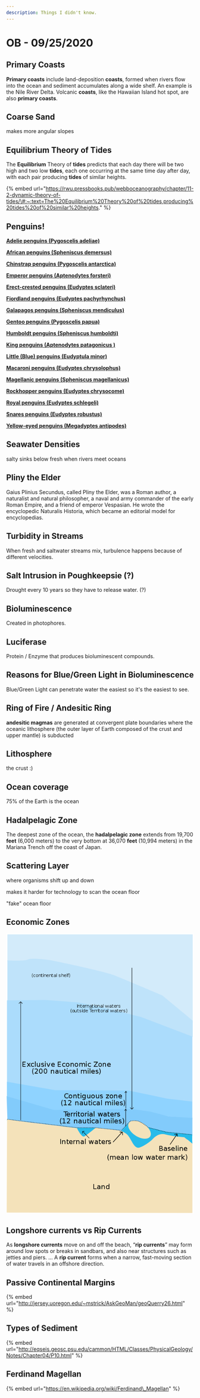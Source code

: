 ```yaml
---
description: Things I didn't know.
---
```


# OB - 09/25/2020

## Primary Coasts

**Primary coasts** include land-deposition **coasts**, formed when rivers flow into the ocean and sediment accumulates along a wide shelf. An example is the Nile River Delta. Volcanic **coasts**, like the Hawaiian Island hot spot, are also **primary coasts**.

## Coarse Sand

makes more angular slopes

## Equilibrium Theory of Tides

The **Equilibrium** Theory of **tides** predicts that each day there will be two high and two low **tides**, each one occurring at the same time day after day, with each pair producing **tides** of similar heights.

{% embed url="https://rwu.pressbooks.pub/webboceanography/chapter/11-2-dynamic-theory-of-tides/\#:~:text=The%20Equilibrium%20Theory%20of%20tides,producing%20tides%20of%20similar%20heights." %}

## Penguins!

[**Adelie penguins \(Pygoscelis adeliae\)**](http://www.penguins.cl/adelie-penguins.htm)

[**African penguins \(Spheniscus demersus\)**](http://www.penguins.cl/african-penguins.htm)

[**Chinstrap penguins \(Pygoscelis antarctica\)**](http://www.penguins.cl/chinstrap-penguins.htm)

[**Emperor penguins \(Aptenodytes forsteri\)**](http://www.penguins.cl/emperor-penguins.htm)

[**Erect-crested penguins \(Eudyptes sclateri\)**](http://www.penguins.cl/erect-penguins.htm)

[**Fiordland penguins \(Eudyptes pachyrhynchus\)**](http://www.penguins.cl/fiordland-penguins.htm)

[**Galapagos penguins \(Spheniscus mendiculus\)**](http://www.penguins.cl/galapagos-penguins.htm)

[**Gentoo penguins \(Pygoscelis papua\)**](http://www.penguins.cl/gentoo-penguins.htm)

[**Humboldt penguins \(Spheniscus humboldti\)**](http://www.penguins.cl/humboldt-penguins.htm)

[**King penguins \(Aptenodytes patagonicus \)**](http://www.penguins.cl/king-penguins.htm)

[**Little \(Blue\) penguins \(Eudyptula minor\)**](http://www.penguins.cl/little-penguins.htm)

[**Macaroni penguins \(Eudyptes chrysolophus\)**](http://www.penguins.cl/macaroni-penguins.htm)

[**Magellanic penguins \(Spheniscus magellanicus\)**](http://www.penguins.cl/magellanic-penguins.htm)

[**Rockhopper penguins \(Eudyptes chrysocome\)**](http://www.penguins.cl/rockhopper-penguins.htm)

[**Royal penguins \(Eudyptes schlegeli\)**](http://www.penguins.cl/royal-penguins.htm)

[**Snares penguins \(Eudyptes robustus\)**](http://www.penguins.cl/snares-penguins.htm)

[**Yellow-eyed penguins \(Megadyptes antipodes\)**](http://www.penguins.cl/yellow-penguins.htm)

## Seawater Densities

salty sinks below fresh when rivers meet oceans

## Pliny the Elder

Gaius Plinius Secundus, called Pliny the Elder, was a Roman author, a naturalist and natural philosopher, a naval and army commander of the early Roman Empire, and a friend of emperor Vespasian. He wrote the encyclopedic Naturalis Historia, which became an editorial model for encyclopedias.

## Turbidity in Streams

When fresh and saltwater streams mix, turbulence happens because of different velocities.

## Salt Intrusion in Poughkeepsie \(?\)

Drought every 10 years so they have to release water. \(?\)

## Bioluminescence

Created in photophores.

## Luciferase

Protein / Enzyme that produces bioluminescent compounds.

## Reasons for Blue/Green Light in Bioluminescence

Blue/Green Light can penetrate water the easiest so it's the easiest to see.

## Ring of Fire / Andesitic Ring

**andesitic magmas** are generated at convergent plate boundaries where the oceanic lithosphere \(the outer layer of Earth composed of the crust and upper mantle\) is subducted

## Lithosphere

the crust :\)

## Ocean coverage

75% of the Earth is the ocean

## Hadalpelagic Zone

The deepest zone of the ocean, the **hadalpelagic zone** extends from 19,700 **feet** \(6,000 meters\) to the very bottom at 36,070 **feet** \(10,994 meters\) in the Mariana Trench off the coast of Japan.

## Scattering Layer

where organisms shift up and down

makes it harder for technology to scan the ocean floor

"fake" ocean floor

## Economic Zones

![](../.gitbook/assets/image%20%2813%29.png)

## Longshore currents vs Rip Currents

As **longshore currents** move on and off the beach, “**rip currents**” may form around low spots or breaks in sandbars, and also near structures such as jetties and piers. ... A **rip current** forms when a narrow, fast-moving section of water travels in an offshore direction.

## Passive Continental Margins

{% embed url="http://jersey.uoregon.edu/~mstrick/AskGeoMan/geoQuerry26.html" %}

## Types of Sediment

{% embed url="http://eqseis.geosc.psu.edu/cammon/HTML/Classes/PhysicalGeology/Notes/Chapter04/P10.html" %}

## Ferdinand Magellan

{% embed url="https://en.wikipedia.org/wiki/Ferdinand\_Magellan" %}

